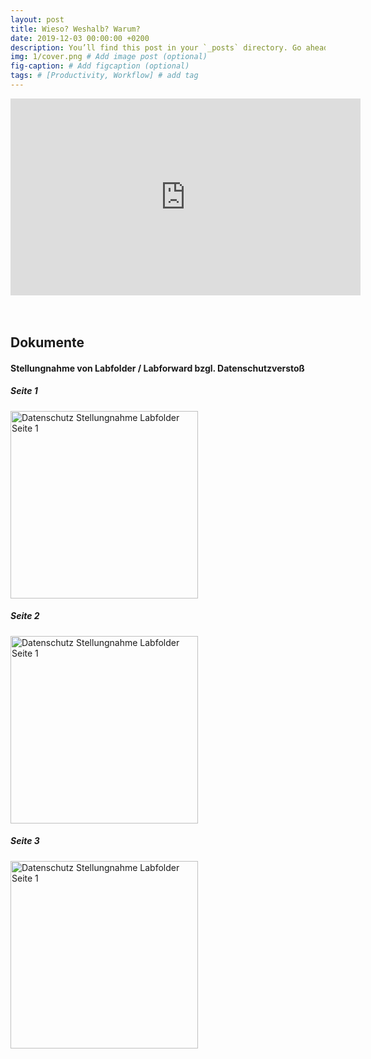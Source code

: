 ```yaml
---
layout: post
title: Wieso? Weshalb? Warum?
date: 2019-12-03 00:00:00 +0200
description: You’ll find this post in your `_posts` directory. Go ahead and edit it and re-build the site to see your changes. # Add post description (optional)
img: 1/cover.png # Add image post (optional)
fig-caption: # Add figcaption (optional)
tags: # [Productivity, Workflow] # add tag
---
```


<center>
<iframe width="560" height="315" src="https://www.youtube-nocookie.com/embed/TwJeYoP-kdw" frameborder="0" allow="accelerometer; autoplay; encrypted-media; gyroscope; picture-in-picture" allowfullscreen></iframe>
</center>

<br />
<br />


## Dokumente

#### Stellungnahme von Labfolder / Labforward bzgl. Datenschutzverstoß

##### Seite 1
<a href="{{site.baseurl}}/assets/img/1/Datenschutz-Stellungnahme-Labfolder-Seite-1.png" target="_blank">
  <img src="{{site.baseurl}}/assets/img/1/Datenschutz-Stellungnahme-Labfolder-Seite-1.png" alt="Datenschutz Stellungnahme Labfolder Seite 1" title="Seite 1" width="300" />
</a>

##### Seite 2
<a href="{{site.baseurl}}/assets/img/1/Datenschutz-Stellungnahme-Labfolder-Seite-2.png" target="_blank">
  <img src="{{site.baseurl}}/assets/img/1/Datenschutz-Stellungnahme-Labfolder-Seite-2.png" alt="Datenschutz Stellungnahme Labfolder Seite 1" title="Seite 1" width="300" />
</a>

##### Seite 3
<a href="{{site.baseurl}}/assets/img/1/Datenschutz-Stellungnahme-Labfolder-Seite-3.png" target="_blank">
  <img src="{{site.baseurl}}/assets/img/1/Datenschutz-Stellungnahme-Labfolder-Seite-3.png" alt="Datenschutz Stellungnahme Labfolder Seite 1" title="Seite 1" width="300" />
</a>
